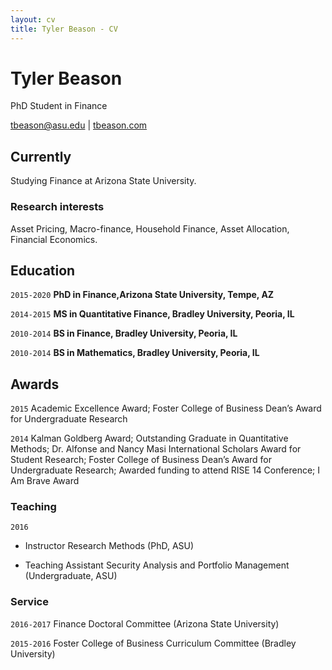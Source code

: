 ```yaml
---
layout: cv
title: Tyler Beason - CV
---
```

# Tyler Beason
PhD Student in Finance

<div id="webaddress">
<a href="tbeason@asu.edu">tbeason@asu.edu</a>
| <a href="http://tbeason.com">tbeason.com</a>
</div>


## Currently

Studying Finance at Arizona State University.

### Research interests

Asset Pricing, Macro-finance, Household Finance, Asset Allocation, Financial Economics.


## Education

`2015-2020`
__PhD in Finance,Arizona State University, Tempe, AZ__

`2014-2015`
__MS in Quantitative Finance, Bradley University, Peoria, IL__

`2010-2014`
__BS in Finance, Bradley University, Peoria, IL__

`2010-2014`
__BS in Mathematics, Bradley University, Peoria, IL__


## Awards

`2015`
Academic Excellence Award; Foster College of Business Dean’s Award for Undergraduate Research

`2014`
Kalman Goldberg Award; Outstanding Graduate in Quantitative Methods; Dr. Alfonse and Nancy Masi International Scholars Award for Student Research; Foster College of Business Dean’s Award for Undergraduate Research; Awarded funding to attend RISE 14 Conference; I Am Brave Award

### Teaching

`2016`
- Instructor
Research Methods (PhD, ASU)

- Teaching Assistant
Security Analysis and Portfolio Management (Undergraduate, ASU)

### Service

`2016-2017`
Finance Doctoral Committee (Arizona State University)

`2015-2016`
Foster College of Business Curriculum Committee (Bradley University)

<!-- ### Footer

Last updated: Feb 2017 -->


